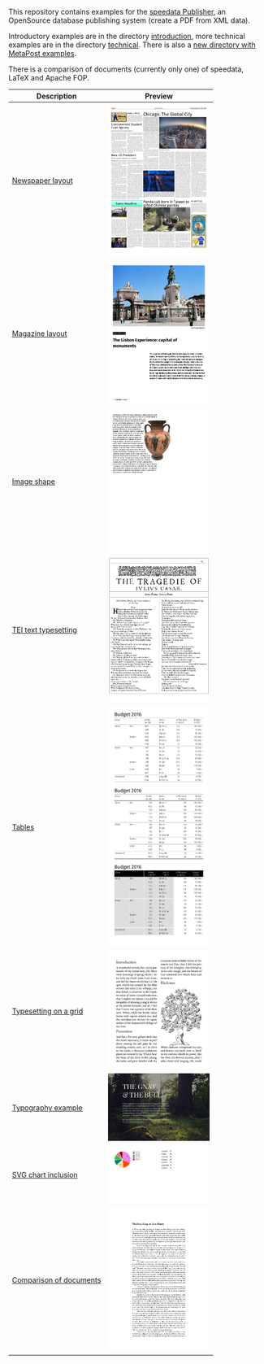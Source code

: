 This repository contains examples for the [speedata Publisher](https://github.com/speedata/publisher), an OpenSource database publishing system (create a PDF from XML data).

Introductory examples are in the directory [introduction](introduction), more technical examples are in the directory [technical](technical). There is also a [new directory with MetaPost examples](metapost).

There is a comparison of documents (currently only one) of speedata, LaTeX and Apache FOP.

Description  | Preview
------------ | -------------
[Newspaper layout](news) | <a href="news"><img src="news/firstpage.png" width="200"></a>
[Magazine layout](magazine) | <a href="magazine"><img src="magazine/firstpage.png" width="200"></a>
[Image shape](imageshape) | <a href="imageshape"><img src="imageshape/firstpage.png" width="200"></a>
[TEI text typesetting](shakespeare) | <a href="shakespeare"><img src="shakespeare/firstpage.png" width="200"></a>
[Tables](tables) | <a href="tables"><img src="tables/firstpage.png" width="200"></a>
[Typesetting on a grid](grid) | <a href="grid"><img src="grid/firstpage.png" width="200"></a>
[Typography example](aesopgnatbull) | <a href="aesopgnatbull"><img src="aesopgnatbull/firstpage.png" width="200"></a>
[SVG chart inclusion](charts) | <a href="charts"><img src="charts/firstpage.png" width="200"></a>
[Comparison of documents](compare/frogking) | <a href="compare/frogking"><img src="compare/frogking/publisher/firstpage.png" width="200"></a>

